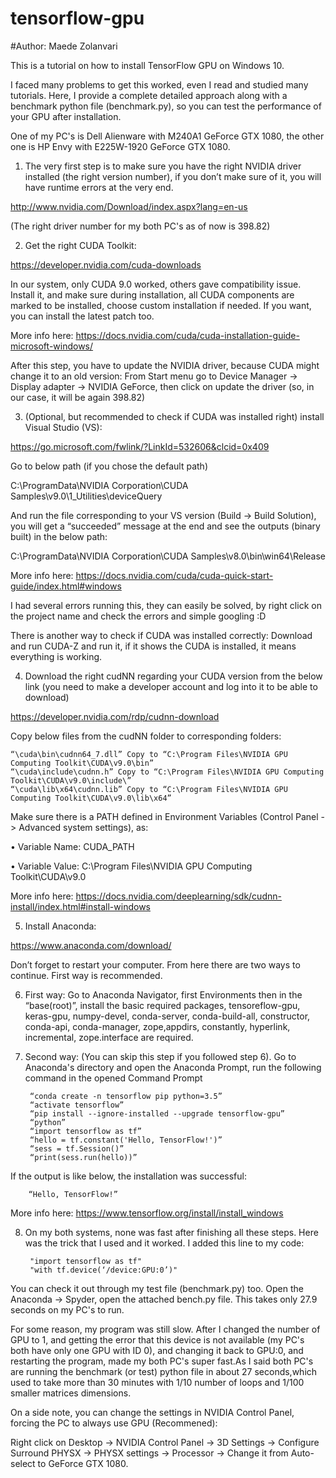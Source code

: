 # tensorflow-gpu
#Author: Maede Zolanvari

This is a tutorial on how to install TensorFlow GPU on Windows 10.

I faced many problems to get this worked, even I read and studied many tutorials. Here, I provide a complete detailed approach along with a benchmark python file (benchmark.py), so you can test the performance of your GPU after installation.

One of my PC's is Dell Alienware with M240A1 GeForce GTX 1080, the other one is HP Envy with E225W-1920 GeForce GTX 1080.

1. The very first step is to make sure you have the right NVIDIA driver installed (the right version number), if you don’t make sure of it, you will have runtime errors at the very end.

http://www.nvidia.com/Download/index.aspx?lang=en-us

(The right driver number for my both PC's as of now is 398.82)

2. Get the right CUDA Toolkit:

https://developer.nvidia.com/cuda-downloads

In our system, only CUDA 9.0 worked, others gave compatibility issue. Install it, and make sure during installation, all CUDA components are marked to be installed, choose custom installation if needed. If you want, you can install the latest patch too.

More info here: https://docs.nvidia.com/cuda/cuda-installation-guide-microsoft-windows/

After this step, you have to update the NVIDIA driver, because CUDA might change it to an old version: From Start menu go to Device Manager -> Display adapter -> NVIDIA GeForce, then click on update the driver (so, in our case, it will be again 398.82)

3. (Optional, but recommended to check if CUDA was installed right) install Visual Studio (VS):

https://go.microsoft.com/fwlink/?LinkId=532606&clcid=0x409

Go to below path (if you chose the default path)

C:\ProgramData\NVIDIA Corporation\CUDA Samples\v9.0\1_Utilities\deviceQuery

And run the file corresponding to your VS version (Build -> Build Solution), you will get a “succeeded” message at the end and see the outputs (binary built) in the below path:

C:\ProgramData\NVIDIA Corporation\CUDA Samples\v8.0\bin\win64\Release

More info here: https://docs.nvidia.com/cuda/cuda-quick-start-guide/index.html#windows

I had several errors running this, they can easily be solved, by right click on the project name and check the errors and simple googling :D

There is another way to check if CUDA was installed correctly: Download and run CUDA-Z and run it, if it shows the CUDA is installed, it means everything is working.

4. Download the right cudNN regarding your CUDA version from the below link (you need to make a developer account and log into it to be able to download)

https://developer.nvidia.com/rdp/cudnn-download 

Copy below files from the cudNN folder to corresponding folders:

	“\cuda\bin\cudnn64_7.dll” Copy to “C:\Program Files\NVIDIA GPU Computing Toolkit\CUDA\v9.0\bin”
	“\cuda\include\cudnn.h” Copy to “C:\Program Files\NVIDIA GPU Computing Toolkit\CUDA\v9.0\include\”
	“\cuda\lib\x64\cudnn.lib” Copy to “C:\Program Files\NVIDIA GPU Computing Toolkit\CUDA\v9.0\lib\x64”

Make sure there is a PATH defined in Environment Variables (Control Panel -> Advanced system settings), as:

•	Variable Name: CUDA_PATH 

•	Variable Value: C:\Program Files\NVIDIA GPU Computing Toolkit\CUDA\v9.0

More info here: https://docs.nvidia.com/deeplearning/sdk/cudnn-install/index.html#install-windows

5. Install Anaconda:

https://www.anaconda.com/download/ 

Don’t forget to restart your computer. From here there are two ways to continue. First way is recommended.

6. First way: Go to Anaconda Navigator, first Environments then in the “base(root)”, install the basic required packages, tensoreflow-gpu, keras-gpu, numpy-devel, conda-server, conda-build-all, constructor, conda-api, conda-manager, zope,appdirs, constantly, hyperlink, incremental, zope.interface are required.

7. Second way: (You can skip this step if you followed step 6). Go to Anaconda's directory and open the Anaconda Prompt, run the following command in the opened Command Prompt

		“conda create -n tensorflow pip python=3.5”
		“activate tensorflow”
		“pip install --ignore-installed --upgrade tensorflow-gpu”
		“python”
		“import tensorflow as tf”
		“hello = tf.constant('Hello, TensorFlow!')”
		“sess = tf.Session()”
		“print(sess.run(hello))”

If the output is like below, the installation was successful:

		“Hello, TensorFlow!”

More info here: https://www.tensorflow.org/install/install_windows 

8. On my both systems, none was fast after finishing all these steps. Here was the trick that I used and it worked. I added this line to my code:

		"import tensorflow as tf"
		"with tf.device(‘/device:GPU:0’)"

You can check it out through my test file (benchmark.py) too. Open the Anaconda -> Spyder, open the attached bench.py file. This  takes only 27.9 seconds on my PC's to run.

For some reason, my program was still slow. After I changed the number of GPU to 1, and getting the error that this device is not available (my PC's both have only one GPU with ID 0), and changing it back to GPU:0, and restarting the program, made my both PC's super fast.As I said  both PC's are running the benchmark (or test) python file in about 27 seconds,which used to take more than 30 minutes with 1/10 number of loops and 1/100 smaller matrices dimensions.

On a side note, you can change the settings in NVIDIA Control Panel, forcing the PC to always use GPU (Recommened):

Right click on Desktop -> NVIDIA Control Panel -> 3D Settings -> Configure Surround PHYSX -> PHYSX settings -> Processor -> Change it from Auto-select to GeForce GTX 1080.

